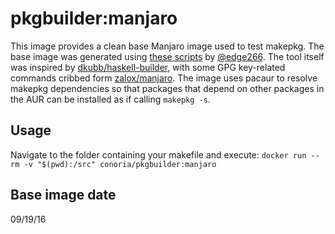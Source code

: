 # pkgbuilder:manjaro

This image provides a clean base Manjaro image used to test makepkg. The base image was generated using [these scripts](https://github.com/edge226/docker/commit/396ae0ed3d8b9c768c141433c08095c94802f1f3) by [@edge266](https://github.com/edge226). The tool itself was inspired by [dkubb/haskell-builder](https://github.com/dkubb/haskell-builder), with some GPG key-related commands cribbed form [zalox/manjaro](https://hub.docker.com/r/zalox/manjaro/). The image uses pacaur to resolve makepkg dependencies so that packages that depend on other packages in the AUR can be installed as if calling `makepkg -s`.

## Usage
Navigate to the folder containing your makefile and execute:
`docker run --rm -v "$(pwd):/src" conoria/pkgbuilder:manjaro`

## Base image date
09/19/16
